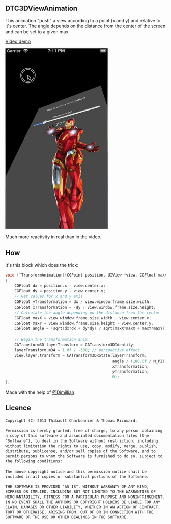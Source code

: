 ## DTC3DViewAnimation

This animation "push" a view according to a point (x and y) and relative to it's center. The angle depends on the distance from the center of the screen and can be set to a given max.

[Video demo](http://cl.ly/3y0o2z1v2U00)

![](screenshot1.png)

Much more reactivity in real than in the video.

## How
It's this block which does the trick:

```objective-c
void (^TransformAnimation)(CGPoint position, UIView *view, CGFloat maxAngle) = ^(CGPoint position, UIView *view, CGFloat maxAngle)
{
    CGFloat dx = position.x - view.center.x;
    CGFloat dy = position.y - view.center.y;
    // Get values for x and y axis
    CGFloat yTransformation = dx / view.window.frame.size.width;
    CGFloat xTransformation = -dy / view.window.frame.size.height;
    // Calculate the angle depending on the distance from the center
    CGFloat maxX = view.window.frame.size.width - view.center.x;
    CGFloat maxY = view.window.frame.size.height - view.center.y;
    CGFloat angle = (sqrt(dx*dx + dy*dy) / sqrt(maxX*maxX + maxY*maxY)) * maxAngle;
    
    // Begin the transformation anim
    CATransform3D layerTransform = CATransform3DIdentity;
    layerTransform.m34 = 1.0f / -300; // perspective effect
    view.layer.transform = CATransform3DRotate(layerTransform,
                                               angle / (180.0f / M_PI),
                                               xTransformation,
                                               yTransformation,
                                               0);
};
```

Made with the help of [@Dimillian](https://github.com/Dimillian).

## Licence
```
Copyright (C) 2013 Thibault Charbonnier & Thomas Ricouard.

Permission is hereby granted, free of charge, to any person obtaining a copy of this software and associated documentation files (the "Software"), to deal in the Software without restriction, including without limitation the rights to use, copy, modify, merge, publish, distribute, sublicense, and/or sell copies of the Software, and to permit persons to whom the Software is furnished to do so, subject to the following conditions:

The above copyright notice and this permission notice shall be included in all copies or substantial portions of the Software.

THE SOFTWARE IS PROVIDED "AS IS", WITHOUT WARRANTY OF ANY KIND, EXPRESS OR IMPLIED, INCLUDING BUT NOT LIMITED TO THE WARRANTIES OF MERCHANTABILITY, FITNESS FOR A PARTICULAR PURPOSE AND NONINFRINGEMENT. IN NO EVENT SHALL THE AUTHORS OR COPYRIGHT HOLDERS BE LIABLE FOR ANY CLAIM, DAMAGES OR OTHER LIABILITY, WHETHER IN AN ACTION OF CONTRACT, TORT OR OTHERWISE, ARISING FROM, OUT OF OR IN CONNECTION WITH THE SOFTWARE OR THE USE OR OTHER DEALINGS IN THE SOFTWARE.
```
